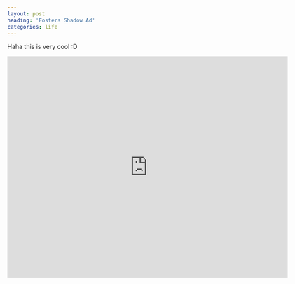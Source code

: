 ```yaml
---
layout: post
heading: 'Fosters Shadow Ad'
categories: life
---
```


Haha this is very cool :D

<span class="youtube"><iframe title="YouTube video player" class="youtube-player" type="text/html" width="640" height="505" src="http://www.youtube.com/embed/fAp6L6nq5_A?wmode=transparent&amp;fs=1&amp;hl=en&amp;modestbranding=1&amp;iv_load_policy=3&amp;showsearch=0&amp;rel=0&amp;theme=dark" frameborder="0" allowfullscreen=""></iframe></span>